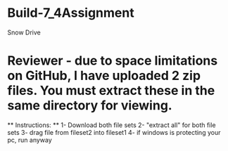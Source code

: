 # Build-7_4Assignment
Snow Drive

# Reviewer - due to space limitations on GitHub, I have uploaded 2 zip files. You must extract these in the same directory for viewing.

** Instructions: **
1- Download both file sets
2- "extract all" for both file sets
3- drag file from fileset2 into fileset1
4- if windows is protecting your pc, run anyway
